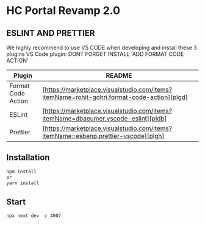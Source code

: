 # HC Portal Revamp 2.0

## ESLINT AND PRETTIER

We highly recommend to use VS CODE when developing and install these 3 plugins
VS Code plugin: DONT FORGET INSTALL 'ADD FORMAT CODE ACTION'

| Plugin             | README                                                                                     |
| ------------------ | ------------------------------------------------------------------------------------------ |
| Format Code Action | [https://marketplace.visualstudio.com/items?itemName=rohit-gohri.format-code-action][plgd] |
| ESLint             | [https://marketplace.visualstudio.com/items?itemName=dbaeumer.vscode-eslint][pldb]         |
| Prettier           | [https://marketplace.visualstudio.com/items?itemName=esbenp.prettier-vscode][plgh]         |

## Installation

```sh
npm install
or
yarn install
```

## Start

```sh
npx next dev -p 4007
```
